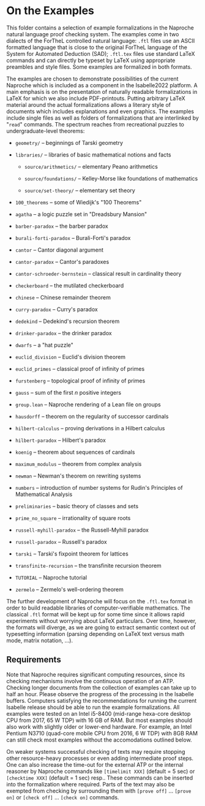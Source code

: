 # On the Examples

This folder contains a selection of example formalizations in the Naproche
natural language proof checking system. The examples come in two dialects of the
ForTheL controlled natural language: `.ftl` files use an ASCII formatted
language that is close to the original ForTheL language of the System for
Automated Deduction (SAD); `.ftl.tex` files use standard LaTeX commands and can
directly be typeset by LaTeX using appropriate preambles and style files.
Some examples are formalized in both formats.

The examples are chosen to demonstrate possibilities of the current Naproche
which is included as a component in the Isabelle2022 platform. A main
emphasis is on the presentation of naturally readable formalizations in LaTeX
for which we also include PDF-printouts. Putting arbitrary LaTeX material around
the actual formalizations allows a literary style of documents which includes
explanations and even graphics. The examples include single files as well as
folders of formalizations that are interlinked by "`read`" commands. The
spectrum reaches from recreational puzzles to undergraduate-level theorems:

* `geometry/` – beginnings of Tarski geometry

* `libraries/` – libraries of basic mathematical notions and facts

  - `source/arithmetics/` – elementary Peano arithmetics

  - `source/foundations/` – Kelley-Morse like foundations of mathematics

  - `source/set-theory/` – elementary set theory

* `100_theorems` – some of Wiedijk's "100 Theorems"

* `agatha` – a logic puzzle set in "Dreadsbury Mansion"

* `barber-paradox` – the barber paradox

* `burali-forti-paradox` – Burali-Forti's paradox

* `cantor` – Cantor diagonal argument

* `cantor-paradox` – Cantor's paradoxes

* `cantor-schroeder-bernstein` – classical result in cardinality theory

* `checkerboard` – the mutilated checkerboard

* `chinese` – Chinese remainder theorem

* `curry-paradox` – Curry's paradox

* `dedekind` – Dedekind's recursion theorem

* `drinker-paradox` – the drinker paradox

* `dwarfs` – a "hat puzzle"

* `euclid_division` – Euclid's division theorem

* `euclid_primes` – classical proof of infinity of primes

* `furstenberg` – topological proof of infinity of primes

* `gauss` – sum of the first *n* positive integers

* `group.lean` – Naproche rendering of a Lean file on groups

* `hausdorff` – theorem on the regularity of successor cardinals

* `hilbert-calculus` – proving derivations in a Hilbert calculus

* `hilbert-paradox` – Hilbert's paradox

* `koenig` – theorem about sequences of cardinals

* `maximum_modulus` – theorem from complex analysis

* `newman` – Newman's theorem on rewriting systems

* `numbers` – introduction of number systems for Rudin's Principles of Mathematical Analysis

* `preliminaries` – basic theory of classes and sets

* `prime_no_square` – irrationality of square roots

* `russell-myhill-paradox` – the Russell-Myhill paradox

* `russell-paradox` – Russell's paradox

* `tarski` – Tarski's fixpoint theorem for lattices

* `transfinite-recursion` – the transfinite recursion theorem

* `TUTORIAL` – Naproche tutorial

* `zermelo` – Zermelo's well-ordering theorem

The further development of Naproche will focus on the `.ftl.tex` format in order
to build readable libraries of computer-verifiable mathematics. The classical
`.ftl` format will be kept up for some time since it allows rapid experiments
without worrying about LaTeX particulars. Over time, however, the formats will
diverge, as we are going to extract semantic context out of typesetting
information (parsing depending on LaTeX text versus math mode, matrix notation,
...).


## Requirements

Note that Naproche requires significant computing resources,
since its checking mechanisms involve the continuous operation of an ATP.
Checking longer documents from the collection of examples can take up to half an
hour.
Please observe the progress of the processing in the Isabelle buffers.
Computers satisfying the recommendations for running the current Isabelle
release should be able to run the example formalizations.
All examples were tested on an Intel i5-8400 (mid-range hexa-core desktop CPU
from 2017, 65 W TDP) with 16 GB of RAM.
But most examples should also work with slightly older or lower-end hardware.
For example, an Intel Pentium N3710 (quad-core mobile CPU from 2016, 6 W TDP)
with 8GB RAM can still check most examples without the accomodations outlined
below.

On weaker systems successful checking of texts may require stopping other
resource-heavy processes or even adding intermediate proof steps.
One can also increase the time-out for the external ATP
or the internal reasoner by Naproche commands like
`[timelimit XXX]` (default = 5 sec) or `[checktime XXX]` (default = 1 sec) resp..
These commands can be inserted into the formalization where required.
Parts of the text may also be exempted from checking by surrounding them with
`[prove off]` ... `[prove on]` or `[check off]` ... `[check on]` commands.
